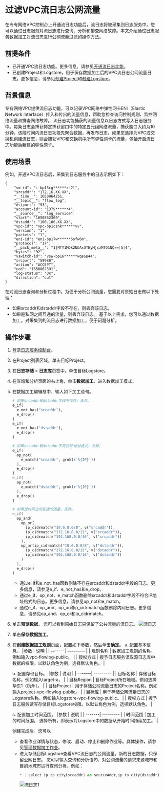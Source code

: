 # 过滤VPC流日志公网流量

在专有网络VPC控制台上开通流日志功能后，流日志将被采集到日志服务中，您可以通过日志服务对流日志进行查询、分析和排查网络故障。本文介绍通过日志服务数据加工对流日志进行公网流量过滤的操作方法。

## 前提条件
* 已开通VPC流日志功能。更多信息，请参见[开通流日志功能](https://help.aliyun.com/document_detail/173648.htm?spm=a2c4g.11186623.0.0.7b002f7aUlEbex#task-1357837)。
* 已创建Project和Logstore，用于保存数据加工后的VPC流日志公网流量日志。更多信息，请参见[创建Project](https://help.aliyun.com/document_detail/48984.htm?spm=a2c4g.11186623.0.0.7b006b037C08hJ#section-ahq-ggx-ndb)和[创建Logstore](https://help.aliyun.com/document_detail/48990.htm?spm=a2c4g.11186623.0.0.7b0029dbz2SFJh#section-v52-2jx-ndb)。
## 背景信息
  专有网络VPC提供流日志功能，可以记录VPC网络中弹性网卡ENI（Elastic Network Interface）传入和传出的流量信息，帮助您检查访问控制规则、监控网络流量和排查网络故障。
  流日志功能捕获的流量信息以日志方式写入日志服务中。每条日志会捕获特定捕获窗口中的特定五元组网络流量，捕获窗口大约为10分钟，该段时间内流日志功能先聚合数据，再发布日志。如果您选择为VPC或交换机创建流日志，则会捕获VPC和交换机中所有弹性网卡的流量，包括开启流日志功能后新建的弹性网卡。

## 使用场景
例如，开通VPC流日志后，采集到日志服务中的日志示例如下：
```
{
    "vm-id": "i-bp13cg******zs2l",
    "srcaddr": "172.16.XX.XX",
    "__time__": 1650964251,
    "__topic__": "flow_log",
    "dstport": "53",
    "account-id": "1379******4",
    "__source__": "log_service",
    "start": "1650862360",
    "dstaddr": "100.100.XX.XX",
    "vpc-id": "vpc-bp1cznk******vv",
    "version": "1",
    "packets": "1",
    "eni-id": "eni-bp17w******5sfw6m",
    "protocol": "17",
    "__pack_meta__": "1|MTY1MDk2NDAxOTEyMjczMTQ1NQ==|5|4",
    "bytes": "92",
    "vswitch-id": "vsw-bp16******wqe6p44",
    "srcport": "59986",
    "action": "ACCEPT",
    "end": "1650862391",
    "log-status": "OK",
    "direction": "out"
}
```
在对流日志查询和分析过程中，为便于分析公网流量，您需要对原始日志做以下处理：
* 如果srcaddr和dstaddr字段不存在，则丢弃该日志。
* 如果是私网之间互通的流量，则丢弃该日志。
基于以上需求，您可以通过数据加工，对采集到的流日志进行数据加工，便于问题分析。
## 操作步骤
1. 登录[日志服务控制台](https://sls.console.aliyun.com/lognext/profile)。
2. 在Project列表区域，单击目标Project。
3. 在**日志存储** > **日志库**页签中，单击目标Logstore。
4. 在查询和分析页面的右上角，单击**数据加工**，进入数据加工模式。
5. 在数据加工编辑框中，输入如下加工语句。
    ```python
    # 如果srcaddr和dstaddr字段不存在，丢弃。
    e_if(
      e_not_has("srcaddr"),
      e_drop()
    )
    e_if(
      e_not_has("dstaddr"),
      e_drop()
    )

    # 如果srcaddr和dstaddr不符合IP地址格式，丢弃。
    e_if(
      op_not(
        e_match("srcaddr", grok(r'%{IP}'))
      ),
      e_drop()
    )
    e_if(
      op_not(
        e_match("dstaddr", grok(r'%{IP}'))
      ),
      e_drop()
    )

    # 如果是内网之间互通的流量，丢弃。
    e_if(
      op_and(
        op_or(
          ip_cidrmatch("10.0.0.0/8", v("srcaddr")),
          ip_cidrmatch("172.16.0.0/12", v("srcaddr")),
          ip_cidrmatch("192.168.0.0/16", v("srcaddr"))
        ),
        op_or(ip_cidrmatch("10.0.0.0/8", v("dstaddr")),
          ip_cidrmatch("172.16.0.0/12", v("dstaddr")),
          ip_cidrmatch("192.168.0.0/16", v("dstaddr"))
        )
      ),
      e_drop()
    )
    ```
    * 通过e_if和e_not_has函数删除不存在srcaddr和dstaddr字段的日志。更多信息，请参见e_if、e_not_has和e_drop。
    * 通过e_if、op_not、e_match函数删除srcaddr和dstaddr字段不符合IP地址格式的日志。更多信息，请参见op_not和e_match。
    * 通过e_if、op_and、op_or和ip_cidrmatch函数删除内网日志。更多信息，请参见op_and、op_or和ip_cidrmatch。
6. 单击**预览数据**。
  您可以看到原始日志只保留了公共流量的流日志。
  ![流日志](/img/dataprocessdemo/数据富化/流日志.png)
7. 单击**保存数据加工**。
8. 在**创建数据加工规则**页面，配置如下参数，然后单击**确定**。
  a. 配置基本信息。
    |参数 | 说明 |
    | -------| --------- |
    | 规则名称  | 数据加工规则的名称。例如输入vpc-flowlog-public。   |
    | 授权方式  | 授予日志服务读取源日志库中数据的权限。以默认角色为例，选择默认角色。   |

    b. 配置存储目标。
    |参数 | 说明 |
    | -------| --------- |
    | 目标名称  | 存储目标名称。例如输入target-a。  |
    | 目标Region  | 目标Project所在地域。例如选择华东1（杭州）。   |
    | 目标Project  | 用于存储公网流量日志的Project名称。例如输入project-vpc-flowlog-public。  |
    | 目标库  | 用于存储公网流量日志的Logstore名称。例如输入logstore-vpc-flowlog-public。   |
    | 授权方式  | 授予日志服务读写存储目标Logstore权限。以默认角色为例，选择默认角色。  |

    c. 配置加工时间范围。
    |参数 | 说明 |
    | -------| --------- |
    | 时间范围  | 加工的时间范围。 选择所有，即表示对Logstore中的数据从开始时间持续加工。  |


    创建完成后，您可以：
    * 查看作业详情与状态，修改、启动、停止和删除作业等。具体操作，请参见[管理数据加工作业](https://help.aliyun.com/document_detail/128744.htm?spm=a2c4g.11186623.0.0.7b002f7aJzc9c6#task-1580295)。
    * 进入存储目标Logstore查看VPC流日志的公网流量。新的日志数据，只保留公网日志。
      您可以输入查询和分析语句，对公网流量的请求来源城市和目的地城市进行查询分析。例如：
      ```python
      * | select ip_to_city(srcaddr) as sourceAddr,ip_to_city(dstaddr) as dstAddr,COUNT(*) as pv group by sourceAddr,dstAddr order by pv limit 10
      ```
      ![流日志1](/img/dataprocessdemo/数据富化/流日志1.png)